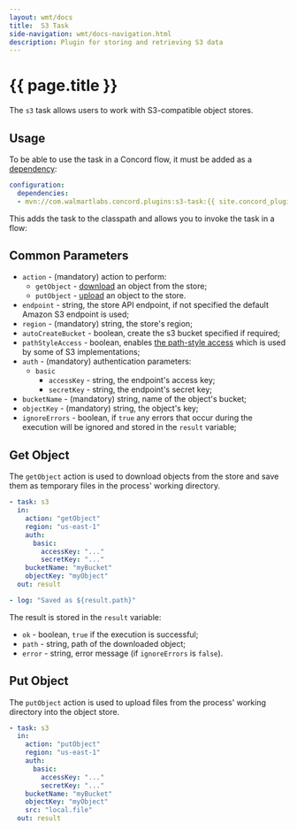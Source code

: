 ```yaml
---
layout: wmt/docs
title:  S3 Task
side-navigation: wmt/docs-navigation.html
description: Plugin for storing and retrieving S3 data
---
```


# {{ page.title }}

The `s3` task allows users to work with S3-compatible object stores.

<a name="usage"/>

## Usage

To be able to use the task in a Concord flow, it must be added as a
[dependency](../processes-v2/configuration.html#dependencies):

```yaml
configuration:
  dependencies:
  - mvn://com.walmartlabs.concord.plugins:s3-task:{{ site.concord_plugins_version }}
```

This adds the task to the classpath and allows you to invoke the task in a flow:

## Common Parameters

- `action` - (mandatory) action to perform:
  - `getObject` - [download](#get-object) an object from the store;
  - `putObject` - [upload](#put-object) an object to the store.
- `endpoint` - string, the store API endpoint, if not specified the default
Amazon S3 endpoint is used;
- `region` - (mandatory) string, the store's region;
- `autoCreateBucket` - boolean, create the s3 bucket specified if required;
- `pathStyleAccess` - boolean, enables [the path-style access](https://docs.aws.amazon.com/AmazonS3/latest/dev/VirtualHosting.html)
which is used by some of S3 implementations;
- `auth` - (mandatory) authentication parameters:
  - `basic`
    - `accessKey` - string, the endpoint's access key;
    - `secretKey` - string, the endpoint's secret key;
- `bucketName` - (mandatory) string, name of the object's bucket;
- `objectKey` - (mandatory) string, the object's key;
- `ignoreErrors` - boolean, if `true` any errors that occur during
the execution will be ignored and stored in the `result` variable;

## Get Object

The `getObject` action is used to download objects from the store and save them
as temporary files in the process' working directory.

```yaml
- task: s3
  in:
    action: "getObject"
    region: "us-east-1"
    auth:
      basic:
        accessKey: "..."
        secretKey: "..."
    bucketName: "myBucket"
    objectKey: "myObject"
  out: result

- log: "Saved as ${result.path}"
```

The result is stored in the `result` variable:
- `ok` - boolean, `true` if the execution is successful;
- `path` - string, path of the downloaded object;
- `error` - string, error message (if `ignoreErrors` is `false`).

## Put Object

The `putObject` action is used to upload files from the process' working
directory into the object store.

```yaml
- task: s3
  in:
    action: "putObject"
    region: "us-east-1"
    auth:
      basic:
        accessKey: "..."
        secretKey: "..."
    bucketName: "myBucket"
    objectKey: "myObject"
    src: "local.file"
  out: result
```
